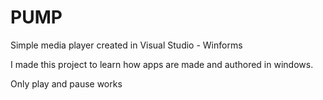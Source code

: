 # PUMP
Simple media player created in Visual Studio - Winforms 

I made this project to learn how apps are made and authored in windows.

Only play and pause works

